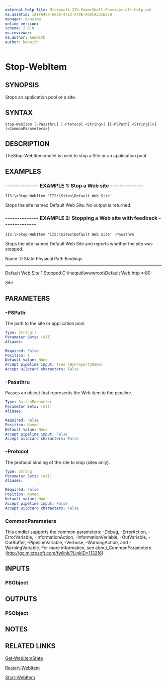 ```yaml
---
external help file: Microsoft.IIS.PowerShell.Provider.dll-Help.xml
ms.assetid: 1A1F6463-6928-4713-A70E-A5DCA331E37B
manager: dansimp
online version: 
schema: 2.0.0
ms.reviewer:
ms.author: kenwith
author: kenwith
---
```


# Stop-WebItem

## SYNOPSIS
Stops an application pool or a site.

## SYNTAX

```
Stop-WebItem [-Passthru] [-Protocol <String>] [[-PSPath] <String[]>] [<CommonParameters>]
```

## DESCRIPTION
TheStop-WebItemcmdlet is used to stop a Site or an application pool.

## EXAMPLES

### -------------- EXAMPLE 1: Stop a Web site --------------
```
IIS:\>Stop-WebItem 'IIS:\Sites\Default Web Site'
```

Stops the site named Default Web Site.
No output is returned.

### -------------- EXAMPLE 2: Stopping a Web site with feedback --------------
```
IIS:\>Stop-WebItem 'IIS:\Sites\Default Web Site' -Passthru
```

Stops the site named Default Web Site and reports whether the site was stopped.

Name ID State Physical Path Bindings

---- -- ----- ------------- --------

Default Web Site 1 Stopped C:\inetpub\wwwroot\Default Web http *:80:

Site

## PARAMETERS

### -PSPath
The path to the site or application pool.

```yaml
Type: String[]
Parameter Sets: (All)
Aliases: 

Required: False
Position: 1
Default value: None
Accept pipeline input: True (ByPropertyName)
Accept wildcard characters: False
```

### -Passthru
Passes an object that represents the Web item to the pipeline.

```yaml
Type: SwitchParameter
Parameter Sets: (All)
Aliases: 

Required: False
Position: Named
Default value: None
Accept pipeline input: False
Accept wildcard characters: False
```

### -Protocol
The protocol binding of the site to stop (sites only).

```yaml
Type: String
Parameter Sets: (All)
Aliases: 

Required: False
Position: Named
Default value: None
Accept pipeline input: False
Accept wildcard characters: False
```

### CommonParameters
This cmdlet supports the common parameters: -Debug, -ErrorAction, -ErrorVariable, -InformationAction, -InformationVariable, -OutVariable, -OutBuffer, -PipelineVariable, -Verbose, -WarningAction, and -WarningVariable. For more information, see about_CommonParameters (http://go.microsoft.com/fwlink/?LinkID=113216).

## INPUTS

### PSObject

## OUTPUTS

### PSObject

## NOTES

## RELATED LINKS

[Get-WebItemState](./Get-WebItemState.md)

[Restart-WebItem](./Restart-WebItem.md)

[Start-WebItem](./Start-WebItem.md)

